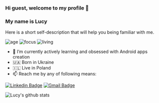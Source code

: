 ### Hi guest, welcome to my profile 👋

### My name is Lucy

Here is a short self-description that will help you being familiar with me.

![age](https://img.shields.io/badge/age-27-blue)
![focus](https://img.shields.io/badge/focus-Android-brightgreen)
![living](https://img.shields.io/badge/living-Poland-3c9)

- 💪 I’m currently actively learning and obsessed with Android apps creation
- 🇺🇦 Born in Ukraine
- 🇮🇱 Live in Poland 
- 📫 Reach me by any of following means: 

[![Linkedin Badge](https://img.shields.io/badge/-LucyHolub-blue?style=flat-square&logo=Linkedin&logoColor=white&link=https://www.linkedin.com/in/lucy-holub-009837116/)](https://www.linkedin.com/in/lucy-holub-009837116/)
[![Gmail Badge](https://img.shields.io/badge/-lusicomgolub@gmail.com-c14438?style=flat-square&logo=Gmail&logoColor=white&link=mailto:lusicomgolub@gmail.com)](mailto:lusicomgolub@gmail.com)
  
![Lucy's github stats](https://github-readme-stats.vercel.app/api?username=lusicom&show_icons=true)

